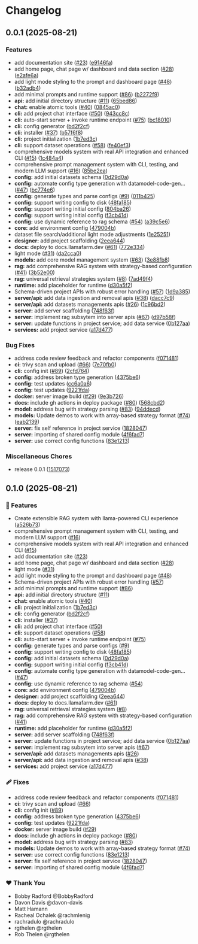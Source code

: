 # Changelog

## 0.0.1 (2025-08-21)


### Features

* add documentation site ([#23](https://github.com/llama-farm/llamafarm/issues/23)) ([e9146fa](https://github.com/llama-farm/llamafarm/commit/e9146fac560a2d4195de3e137f09102a99ea880f))
* add home page, chat page w/ dashboard and data section ([#28](https://github.com/llama-farm/llamafarm/issues/28)) ([e2afe6a](https://github.com/llama-farm/llamafarm/commit/e2afe6a9b4c1d78237447ba7f434078eb7cc9b14))
* add light mode styling to the prompt and dashboard page ([#48](https://github.com/llama-farm/llamafarm/issues/48)) ([b32adb4](https://github.com/llama-farm/llamafarm/commit/b32adb40b227f3e8c5429d9ee8640df6ce85f269))
* add minimal prompts and runtime support ([#86](https://github.com/llama-farm/llamafarm/issues/86)) ([b2272f9](https://github.com/llama-farm/llamafarm/commit/b2272f98a8f399ee802369c80b9b0c0d36dac9d0))
* **api:** add initial directory structure ([#11](https://github.com/llama-farm/llamafarm/issues/11)) ([65bed86](https://github.com/llama-farm/llamafarm/commit/65bed866a23a5646411526168c7e88d2b611d73f))
* **chat:** enable atomic tools ([#40](https://github.com/llama-farm/llamafarm/issues/40)) ([0845ac0](https://github.com/llama-farm/llamafarm/commit/0845ac03cec636782eef82e676018ca66be91064))
* **cli:** add project chat interface ([#50](https://github.com/llama-farm/llamafarm/issues/50)) ([943cc8c](https://github.com/llama-farm/llamafarm/commit/943cc8c752199175e75ff13709621fab3e78d8ad))
* **cli:** auto-start server + invoke runtime endpoint ([#75](https://github.com/llama-farm/llamafarm/issues/75)) ([bc18010](https://github.com/llama-farm/llamafarm/commit/bc180106ee81d4680843367be06e6c353785ea20))
* **cli:** config generator ([bd2f2cf](https://github.com/llama-farm/llamafarm/commit/bd2f2cfcdf07efd56b7f7cb14f7127d5dc52e2b6))
* **cli:** installer ([#37](https://github.com/llama-farm/llamafarm/issues/37)) ([b57f6f8](https://github.com/llama-farm/llamafarm/commit/b57f6f8740adac88c3ea652ad7439b60b0f75094))
* **cli:** project initialization ([1b7ed3c](https://github.com/llama-farm/llamafarm/commit/1b7ed3c869fb7d251e4dde2dddccb3085a1c1fdd))
* **cli:** support dataset operations ([#58](https://github.com/llama-farm/llamafarm/issues/58)) ([fe40ef3](https://github.com/llama-farm/llamafarm/commit/fe40ef3bdfc07616e8eade7d3cba6a5ffd5bda09))
* comprehensive models system with real API integration and enhanced CLI ([#15](https://github.com/llama-farm/llamafarm/issues/15)) ([1c484a4](https://github.com/llama-farm/llamafarm/commit/1c484a4ff3e7523731ce6065eae29beb4d10ea33))
* comprehensive prompt management system with CLI, testing, and modern LLM support ([#16](https://github.com/llama-farm/llamafarm/issues/16)) ([85be2ea](https://github.com/llama-farm/llamafarm/commit/85be2ea96ed4243db407a7aede6d366086595886))
* **config:** add initial datasets schema ([0d29d0a](https://github.com/llama-farm/llamafarm/commit/0d29d0a68e72d673d65b5651a4491f9073e78cc5))
* **config:** automate config type generation with datamodel-code-gen… ([#47](https://github.com/llama-farm/llamafarm/issues/47)) ([bc774e6](https://github.com/llama-farm/llamafarm/commit/bc774e61f35ed9854e00d807f2863de69e5de77d))
* **config:** generate types and parse configs ([#9](https://github.com/llama-farm/llamafarm/issues/9)) ([011b425](https://github.com/llama-farm/llamafarm/commit/011b4251e45a34d6408d089fa0a73174c9486103))
* **config:** support writing config to disk ([48fa185](https://github.com/llama-farm/llamafarm/commit/48fa18507a5eff8d418f9e9e1a7c7ee015c23c20))
* **config:** support writing initial config ([804ba26](https://github.com/llama-farm/llamafarm/commit/804ba26f45fe8655e8d6b9a8eb7f8beee39f5a6c))
* **config:** support writing initial config ([f3cb41d](https://github.com/llama-farm/llamafarm/commit/f3cb41daa4cbe10d106452a9d14647faf0ea5190))
* **config:** use dynamic reference to rag schema ([#54](https://github.com/llama-farm/llamafarm/issues/54)) ([a39c5e6](https://github.com/llama-farm/llamafarm/commit/a39c5e60c9633c552457a69a2e0fc1dbbccbb912))
* **core:** add environment config ([479004b](https://github.com/llama-farm/llamafarm/commit/479004b595e7a9ea1996e6fbc91258c433b47f3b))
* dataset file search/additional light mode adjustments ([1e25251](https://github.com/llama-farm/llamafarm/commit/1e2525188dafc941efe500710aad99ee08153154))
* **designer:** add project scaffolding ([2eea644](https://github.com/llama-farm/llamafarm/commit/2eea644e22f6b7c14767ac17cd81779b4d52a6b5))
* **docs:** deploy to docs.llamafarm.dev ([#61](https://github.com/llama-farm/llamafarm/issues/61)) ([772e334](https://github.com/llama-farm/llamafarm/commit/772e334237d0baa34dc7844c267dc43ea1f50456))
* light mode ([#31](https://github.com/llama-farm/llamafarm/issues/31)) ([da2cca0](https://github.com/llama-farm/llamafarm/commit/da2cca05b8ad75bde6672c5ccbabee1db12bd198))
* **models:** add core model management system ([#63](https://github.com/llama-farm/llamafarm/issues/63)) ([3e88fb8](https://github.com/llama-farm/llamafarm/commit/3e88fb8bc4cf3cdf2127199903862dc3df0e678f))
* **rag:** add comprehensive RAG system with strategy-based configuration ([#41](https://github.com/llama-farm/llamafarm/issues/41)) ([3b52e00](https://github.com/llama-farm/llamafarm/commit/3b52e00a9848b9899748c99b16d2f4a07d9f998a))
* **rag:** universal retrieval strategies system ([#8](https://github.com/llama-farm/llamafarm/issues/8)) ([7ad49f4](https://github.com/llama-farm/llamafarm/commit/7ad49f48ee9e12071487355f7892b7b82409829f))
* **runtime:** add placeholder for runtime ([d30a5f2](https://github.com/llama-farm/llamafarm/commit/d30a5f24956999122c428f79299ae1907b282fa2))
* Schema-driven project APIs with robust error handling ([#57](https://github.com/llama-farm/llamafarm/issues/57)) ([1d9a385](https://github.com/llama-farm/llamafarm/commit/1d9a385cfc6872bda1316207f07b74b75f0bbfbb))
* **server/api:** add data ingestion and removal apis ([#38](https://github.com/llama-farm/llamafarm/issues/38)) ([dacc7c9](https://github.com/llama-farm/llamafarm/commit/dacc7c9cee8a77c93fa342ca3700473580eabe6a))
* **server/api:** add datasets managements apis ([#26](https://github.com/llama-farm/llamafarm/issues/26)) ([1c96bd2](https://github.com/llama-farm/llamafarm/commit/1c96bd21d1610453234e49528c138440218b74df))
* **server:** add server scaffolding ([748f63f](https://github.com/llama-farm/llamafarm/commit/748f63fc09eb5162d6efbf1b74b4cbeff74e6e71))
* **server:** implement rag subsytem into server apis ([#67](https://github.com/llama-farm/llamafarm/issues/67)) ([d97b58f](https://github.com/llama-farm/llamafarm/commit/d97b58f4f7563231efef2f85d9738f0cc173ba50))
* **server:** update functions in project service; add data service ([0b127aa](https://github.com/llama-farm/llamafarm/commit/0b127aac5f77908cfc054a044a2bede3855d0aa3))
* **services:** add project service ([a17d477](https://github.com/llama-farm/llamafarm/commit/a17d4778c4fa17f8e30ae08fc7ee99670aacfa6b))


### Bug Fixes

* address code review feedback and refactor components ([f071481](https://github.com/llama-farm/llamafarm/commit/f071481d73996c24dc37a2cfc841282b35b2201f))
* **ci:** trivy scan and upload ([#66](https://github.com/llama-farm/llamafarm/issues/66)) ([7e70fb0](https://github.com/llama-farm/llamafarm/commit/7e70fb070fddf971965a5fea6cc182fc1ce1094b))
* **cli:** config init ([#89](https://github.com/llama-farm/llamafarm/issues/89)) ([2cfd764](https://github.com/llama-farm/llamafarm/commit/2cfd764da49bc95180f0c329fd41a5ac7674e53b))
* **config:** address broken type generation ([4375be6](https://github.com/llama-farm/llamafarm/commit/4375be646f09acbe9e3daa66fb92eb78fa035b31))
* **config:** test updates ([cc6a0a6](https://github.com/llama-farm/llamafarm/commit/cc6a0a66fec7166b20e05706fcdebd60d614494c))
* **config:** test updates ([9221fda](https://github.com/llama-farm/llamafarm/commit/9221fda65412c714876f6b8aee34fc8d7b702f87))
* **docker:** server image build ([#29](https://github.com/llama-farm/llamafarm/issues/29)) ([9e3b726](https://github.com/llama-farm/llamafarm/commit/9e3b726d4dd5be809fb06e467e596001b4a3f436))
* **docs:** include gh actions in deploy package ([#80](https://github.com/llama-farm/llamafarm/issues/80)) ([568cbd2](https://github.com/llama-farm/llamafarm/commit/568cbd256d023968638a7d76827e8a7e58e5a1f0))
* **model:** address bug with strategy parsing ([#83](https://github.com/llama-farm/llamafarm/issues/83)) ([94ddecd](https://github.com/llama-farm/llamafarm/commit/94ddecd3f903040c914a18c72335f83c4e85a50b))
* **models:** Update demos to work with array-based strategy format ([#74](https://github.com/llama-farm/llamafarm/issues/74)) ([eab2139](https://github.com/llama-farm/llamafarm/commit/eab213935ce067e8441df3e1e178a88ee7ac97cc))
* **server:** fix self reference in project service ([1828047](https://github.com/llama-farm/llamafarm/commit/18280478307fe795bd807312ee6de8575a5a2b82))
* **server:** importing of shared config module ([4f6fad7](https://github.com/llama-farm/llamafarm/commit/4f6fad7a09179f5f04bb35682d7a102bf76cc806))
* **server:** use correct config functions ([83e1213](https://github.com/llama-farm/llamafarm/commit/83e1213a0ef0bb6f094f6b4ce561a6087eedd594))


### Miscellaneous Chores

* release 0.0.1 ([1517073](https://github.com/llama-farm/llamafarm/commit/1517073440afe0054407e46362794c3316cc579d))

## 0.1.0 (2025-08-21)

### 🚀 Features

- Create extensible RAG system with llama-powered CLI experience ([a526b73](https://github.com/llama-farm/llamafarm/commit/a526b73))
- comprehensive prompt management system with CLI, testing, and modern LLM support ([#16](https://github.com/llama-farm/llamafarm/pull/16))
- comprehensive models system with real API integration and enhanced CLI ([#15](https://github.com/llama-farm/llamafarm/pull/15))
- add documentation site ([#23](https://github.com/llama-farm/llamafarm/pull/23))
- add home page, chat page w/ dashboard and data section ([#28](https://github.com/llama-farm/llamafarm/pull/28))
- light mode ([#31](https://github.com/llama-farm/llamafarm/pull/31))
- add light mode styling to the prompt and dashboard page ([#48](https://github.com/llama-farm/llamafarm/pull/48))
- Schema-driven project APIs with robust error handling ([#57](https://github.com/llama-farm/llamafarm/pull/57))
- add minimal prompts and runtime support ([#86](https://github.com/llama-farm/llamafarm/pull/86))
- **api:** add initial directory structure ([#11](https://github.com/llama-farm/llamafarm/pull/11))
- **chat:** enable atomic tools ([#40](https://github.com/llama-farm/llamafarm/pull/40))
- **cli:** project initialization ([1b7ed3c](https://github.com/llama-farm/llamafarm/commit/1b7ed3c))
- **cli:** config generator ([bd2f2cf](https://github.com/llama-farm/llamafarm/commit/bd2f2cf))
- **cli:** installer ([#37](https://github.com/llama-farm/llamafarm/pull/37))
- **cli:** add project chat interface ([#50](https://github.com/llama-farm/llamafarm/pull/50))
- **cli:** support dataset operations ([#58](https://github.com/llama-farm/llamafarm/pull/58))
- **cli:** auto-start server + invoke runtime endpoint ([#75](https://github.com/llama-farm/llamafarm/pull/75))
- **config:** generate types and parse configs ([#9](https://github.com/llama-farm/llamafarm/pull/9))
- **config:** support writing config to disk ([48fa185](https://github.com/llama-farm/llamafarm/commit/48fa185))
- **config:** add initial datasets schema ([0d29d0a](https://github.com/llama-farm/llamafarm/commit/0d29d0a))
- **config:** support writing initial config ([f3cb41d](https://github.com/llama-farm/llamafarm/commit/f3cb41d))
- **config:** automate config type generation with datamodel-code-gen… ([#47](https://github.com/llama-farm/llamafarm/pull/47))
- **config:** use dynamic reference to rag schema ([#54](https://github.com/llama-farm/llamafarm/pull/54))
- **core:** add environment config ([479004b](https://github.com/llama-farm/llamafarm/commit/479004b))
- **designer:** add project scaffolding ([2eea644](https://github.com/llama-farm/llamafarm/commit/2eea644))
- **docs:** deploy to docs.llamafarm.dev ([#61](https://github.com/llama-farm/llamafarm/pull/61))
- **rag:** universal retrieval strategies system ([#8](https://github.com/llama-farm/llamafarm/pull/8))
- **rag:** add comprehensive RAG system with strategy-based configuration ([#41](https://github.com/llama-farm/llamafarm/pull/41))
- **runtime:** add placeholder for runtime ([d30a5f2](https://github.com/llama-farm/llamafarm/commit/d30a5f2))
- **server:** add server scaffolding ([748f63f](https://github.com/llama-farm/llamafarm/commit/748f63f))
- **server:** update functions in project service; add data service ([0b127aa](https://github.com/llama-farm/llamafarm/commit/0b127aa))
- **server:** implement rag subsytem into server apis ([#67](https://github.com/llama-farm/llamafarm/pull/67))
- **server/api:** add datasets managements apis ([#26](https://github.com/llama-farm/llamafarm/pull/26))
- **server/api:** add data ingestion and removal apis ([#38](https://github.com/llama-farm/llamafarm/pull/38))
- **services:** add project service ([a17d477](https://github.com/llama-farm/llamafarm/commit/a17d477))

### 🩹 Fixes

- address code review feedback and refactor components ([f071481](https://github.com/llama-farm/llamafarm/commit/f071481))
- **ci:** trivy scan and upload ([#66](https://github.com/llama-farm/llamafarm/pull/66))
- **cli:** config init ([#89](https://github.com/llama-farm/llamafarm/pull/89))
- **config:** address broken type generation ([4375be6](https://github.com/llama-farm/llamafarm/commit/4375be6))
- **config:** test updates ([9221fda](https://github.com/llama-farm/llamafarm/commit/9221fda))
- **docker:** server image build ([#29](https://github.com/llama-farm/llamafarm/pull/29))
- **docs:** include gh actions in deploy package ([#80](https://github.com/llama-farm/llamafarm/pull/80))
- **model:** address bug with strategy parsing ([#83](https://github.com/llama-farm/llamafarm/pull/83))
- **models:** Update demos to work with array-based strategy format ([#74](https://github.com/llama-farm/llamafarm/pull/74))
- **server:** use correct config functions ([83e1213](https://github.com/llama-farm/llamafarm/commit/83e1213))
- **server:** fix self reference in project service ([1828047](https://github.com/llama-farm/llamafarm/commit/1828047))
- **server:** importing of shared config module ([4f6fad7](https://github.com/llama-farm/llamafarm/commit/4f6fad7))

### ❤️ Thank You

- Bobby Radford @BobbyRadford
- Davon Davis @davon-davis
- Matt Hamann
- Racheal Ochalek @rachmlenig
- rachradulo @rachradulo
- rgthelen @rgthelen
- Rob Thelen @rgthelen

